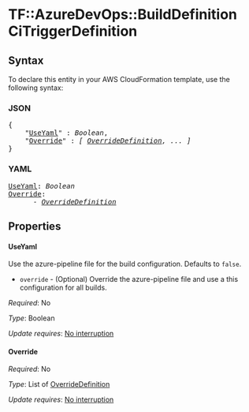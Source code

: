 # TF::AzureDevOps::BuildDefinition CiTriggerDefinition

## Syntax

To declare this entity in your AWS CloudFormation template, use the following syntax:

### JSON

<pre>
{
    "<a href="#useyaml" title="UseYaml">UseYaml</a>" : <i>Boolean</i>,
    "<a href="#override" title="Override">Override</a>" : <i>[ <a href="overridedefinition.md">OverrideDefinition</a>, ... ]</i>
}
</pre>

### YAML

<pre>
<a href="#useyaml" title="UseYaml">UseYaml</a>: <i>Boolean</i>
<a href="#override" title="Override">Override</a>: <i>
      - <a href="overridedefinition.md">OverrideDefinition</a></i>
</pre>

## Properties

#### UseYaml

Use the azure-pipeline file for the build configuration. Defaults to `false`.
- `override` - (Optional) Override the azure-pipeline file and use a this configuration for all builds.

_Required_: No

_Type_: Boolean

_Update requires_: [No interruption](https://docs.aws.amazon.com/AWSCloudFormation/latest/UserGuide/using-cfn-updating-stacks-update-behaviors.html#update-no-interrupt)

#### Override

_Required_: No

_Type_: List of <a href="overridedefinition.md">OverrideDefinition</a>

_Update requires_: [No interruption](https://docs.aws.amazon.com/AWSCloudFormation/latest/UserGuide/using-cfn-updating-stacks-update-behaviors.html#update-no-interrupt)

